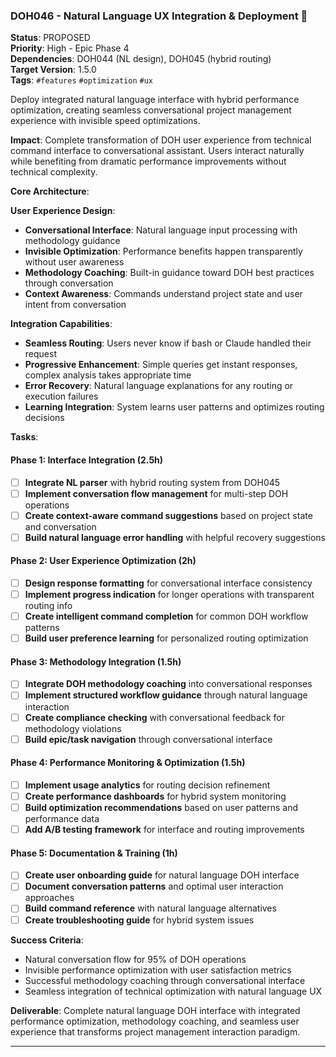 ### DOH046 - Natural Language UX Integration & Deployment 🚩

**Status**: PROPOSED  
**Priority**: High - Epic Phase 4  
**Dependencies**: DOH044 (NL design), DOH045 (hybrid routing)  
**Target Version**: 1.5.0  
**Tags**: `#features` `#optimization` `#ux`

Deploy integrated natural language interface with hybrid performance optimization, creating seamless conversational
project management experience with invisible speed optimizations.

**Impact**: Complete transformation of DOH user experience from technical command interface to conversational assistant.
Users interact naturally while benefiting from dramatic performance improvements without technical complexity.

**Core Architecture**:

**User Experience Design**:

- **Conversational Interface**: Natural language input processing with methodology guidance
- **Invisible Optimization**: Performance benefits happen transparently without user awareness
- **Methodology Coaching**: Built-in guidance toward DOH best practices through conversation
- **Context Awareness**: Commands understand project state and user intent from conversation

**Integration Capabilities**:

- **Seamless Routing**: Users never know if bash or Claude handled their request
- **Progressive Enhancement**: Simple queries get instant responses, complex analysis takes appropriate time
- **Error Recovery**: Natural language explanations for any routing or execution failures
- **Learning Integration**: System learns user patterns and optimizes routing decisions

**Tasks**:

#### Phase 1: Interface Integration (2.5h)

- [ ] **Integrate NL parser** with hybrid routing system from DOH045
- [ ] **Implement conversation flow management** for multi-step DOH operations
- [ ] **Create context-aware command suggestions** based on project state and conversation
- [ ] **Build natural language error handling** with helpful recovery suggestions

#### Phase 2: User Experience Optimization (2h)

- [ ] **Design response formatting** for conversational interface consistency
- [ ] **Implement progress indication** for longer operations with transparent routing info
- [ ] **Create intelligent command completion** for common DOH workflow patterns
- [ ] **Build user preference learning** for personalized routing optimization

#### Phase 3: Methodology Integration (1.5h)

- [ ] **Integrate DOH methodology coaching** into conversational responses
- [ ] **Implement structured workflow guidance** through natural language interaction
- [ ] **Create compliance checking** with conversational feedback for methodology violations
- [ ] **Build epic/task navigation** through conversational interface

#### Phase 4: Performance Monitoring & Optimization (1.5h)

- [ ] **Implement usage analytics** for routing decision refinement
- [ ] **Create performance dashboards** for hybrid system monitoring
- [ ] **Build optimization recommendations** based on user patterns and performance data
- [ ] **Add A/B testing framework** for interface and routing improvements

#### Phase 5: Documentation & Training (1h)

- [ ] **Create user onboarding guide** for natural language DOH interface
- [ ] **Document conversation patterns** and optimal user interaction approaches
- [ ] **Build command reference** with natural language alternatives
- [ ] **Create troubleshooting guide** for hybrid system issues

**Success Criteria**:

- Natural conversation flow for 95% of DOH operations
- Invisible performance optimization with user satisfaction metrics
- Successful methodology coaching through conversational interface
- Seamless integration of technical optimization with natural language UX

**Deliverable**: Complete natural language DOH interface with integrated performance optimization, methodology coaching,
and seamless user experience that transforms project management interaction paradigm.

---
